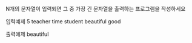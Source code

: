 N개의 문자열이 입력되면 그 중 가장 긴 문자열을 출력하는 프로그램을 작성하세요

입력예제
5
teacher
time
student
beautiful
good

출력예제
beautiful